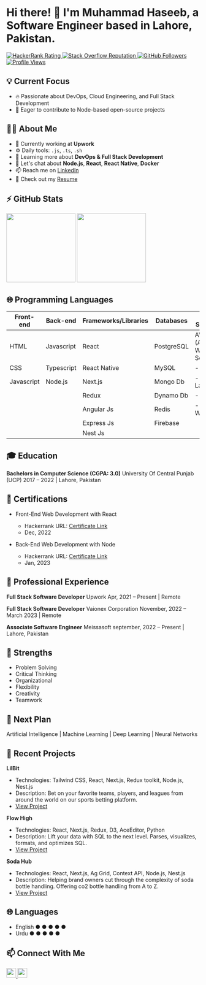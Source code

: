 <!-- Add Your Name and Intro Here -->
# Hi there! 👋 I'm Muhammad Haseeb, a Software Engineer based in Lahore, Pakistan.

<!-- Social Media Badges -->
<p align="left">
  <a href="https://www.hackerrank.com/profile/hasbm125">
    <img src="https://raw.githubusercontent.com/sudiptob2/cf-stats/main/output/rating.svg" alt="HackerRank Rating" />
  </a>
  <a href="https://stackoverflow.com/users/23217164/haseebx">
    <img alt="Stack Overflow Reputation" src="https://img.shields.io/stackexchange/stackoverflow/r/5921662?color=orange&label=reputation&logo=stackoverflow">
  </a>
  <a href="https://github.com/haseebx/">
    <img alt="GitHub Followers" src="https://img.shields.io/github/followers/haseebx?color=green&logo=github">
  </a>
  <a href="https://www.linkedin.com/in/haseebx1">
    <img src="https://komarev.com/ghpvc/?username=haseebx" alt="Profile Views" />
  </a>
</p>

<!-- Current Interests and Goals -->
## 💡 Current Focus
- :fire: Passionate about DevOps, Cloud Engineering, and Full Stack Development
- :calendar: Eager to contribute to Node-based open-source projects

<!-- Professional Info -->
## 👨‍💻 About Me
- 🏢 Currently working at **Upwork**
- ⚙️ Daily tools: `.js`, `.ts`, `.sh`
- 🌱 Learning more about **DevOps & Full Stack Development**
- 💬 Let's chat about **Node.js**, **React**, **React Native**, **Docker**
- 📫 Reach me on [LinkedIn](https://www.linkedin.com/in/haseebx1/)
- 📝 Check out my [Resume]()

<!-- GitHub Stats -->
## ⚡ GitHub Stats
<p align="left">
  <img height="180em" src="https://github-readme-stats.vercel.app/api?username=haseebx&show_icons=true&hide_border=false&&count_private=true&include_all_commits=true" /> 
  <img height="180em" src="https://github-readme-stats.vercel.app/api/top-langs/?username=haseebx&show_icons=true&hide_borderfalse&layout=compact&langs_count=15"/>
</p>

<!-- 🌐 Programming Languages -->
## 🌐 Programming Languages

| Front-end   | Back-end   | Frameworks/Libraries  | Databases         | Cloud Services            | Other           |
| ----------- | ---------- | --------------------- | ----------------- | ------------------------- |---------------- |
| HTML        | Javascript | React                 | PostgreSQL        | AWS (Amazon Web Services) | Git             |
| CSS         | Typescript | React Native          | MySQL             |   - EC2                   | Docker          |
| Javascript  | Node.js    | Next.js               | Mongo Db          |   - Lambda                |                 |
|             |            | Redux                 | Dynamo Db         |   - S3                    |                 |
|             |            | Angular Js            | Redis             |   - Cloud Watch           |                 |
|             |            | Express Js            | Firebase          |                           |                 |
|             |            | Nest Js               |                   |                           |                 |

<!-- 🎓 Education -->
## 🎓 Education
**Bachelors in Computer Science (CGPA: 3.0)**
University Of Central Punjab (UCP)
2017 – 2022 | Lahore, Pakistan

<!-- 🚀 Certifications -->
## 🚀 Certifications

- Front-End Web Development with React
  - Hackerrank URL: [Certificate Link](https://www.hackerrank.com/certificates/93146a038b28)
  - Dec, 2022

- Back-End Web Development with Node
  - Hackerrank URL: [Certificate Link](https://www.hackerrank.com/certificates/3ba54f8933eb)
  - Jan, 2023

<!-- 💼 Professional Experience -->
## 💼 Professional Experience
**Full Stack Software Developer**
Upwork
Apr, 2021 – Present | Remote

**Full Stack Software Developer**
Vaionex Corporation
November, 2022 – March 2023 | Remote


**Associate Software Engineer**
Meissasoft
september, 2022 – Present | Lahore, Pakistan

<!-- 💪 Strengths -->
## 💪 Strengths
- Problem Solving
- Critical Thinking
- Organizational
- Flexibility
- Creativity
- Teamwork

<!-- 🎯 Next Plan -->
## 🎯 Next Plan
Artificial Intelligence | Machine Learning | Deep Learning | Neural Networks

<!-- 🚀 Recent Projects -->
## 🚀 Recent Projects
**LilBit**
- Technologies: Tailwind CSS, React, Next.js, Redux toolkit, Node.js, Nest.js
- Description: Bet on your favorite teams, players, and leagues from around the world on our sports betting platform.
- [View Project](https://lilbit.vaionex.cloud/)

**Flow High**
- Technologies: React, Next.js, Redux, D3, AceEditor, Python
- Description: Lift your data with SQL to the next level. Parses, visualizes, formats, and optimizes SQL.
- [View Project](https://fhdev.sonra.io/)

**Soda Hub**
- Technologies: React, Next.js, Ag Grid, Context API, Node.js, Nest.js
- Description: Helping brand owners cut through the complexity of soda bottle handling. Offering co2 bottle handling from A to Z.
- [View Project](https://app.sodahub.eu/)

<!-- 🌐 Languages -->
## 🌐 Languages
- English ● ● ● ● ●
- Urdu ● ● ● ● ●

<!-- Contact Info -->
## 📫 Connect With Me
<p align="left">
  <a href="https://www.linkedin.com/in/haseebx1/">
    <img src="https://img.shields.io/badge/LinkedIn-%230077B5.svg?&style=for-the-badge&logo=linkedin&logoColor=white" height=25>
  </a> 
  <a href="mailto:hasbm125@gmail.com">
    <img src="https://img.shields.io/badge/Gmail-D14836?style=for-the-badge&logo=gmail&logoColor=white" height=25>
  </a>
</p>
